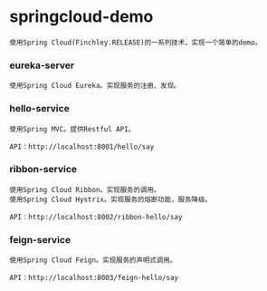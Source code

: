 # springcloud-demo
	
	使用Spring Cloud(Finchley.RELEASE)的一系列技术，实现一个简单的demo。

### eureka-server
	
	使用Spring Cloud Eureka。实现服务的注册、发现。

### hello-service

	使用Spring MVC。提供Restful API。
	
	API：http://localhost:8001/hello/say
	
### ribbon-service

	使用Spring Cloud Ribbon。实现服务的调用。
	使用Spring Cloud Hystrix。实现服务的熔断功能，服务降级。
	
	API：http://localhost:8002/ribbon-hello/say
	
### feign-service

	使用Spring Cloud Feign。实现服务的声明式调用。
	
	API：http://localhost:8003/feign-hello/say